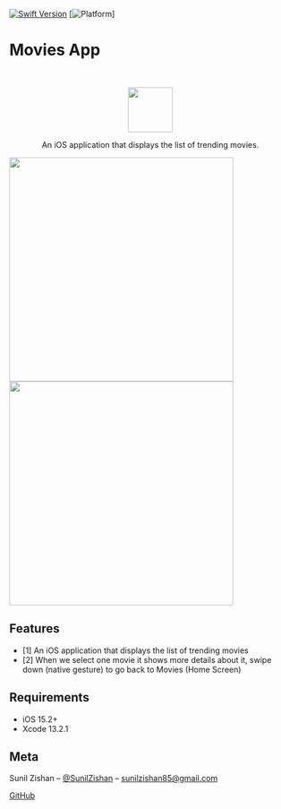 
[![Swift Version][swift-image]][swift-url]
[![Platform](https://img.shields.io/cocoapods/p/LFAlertController.svg?style=flat)]

# Movies App
<br />
<p align="center">
  <a>
    <img src="https://bit.ly/3nia0WG" width="80" height="80">
  </a>
  <p align="center">
    An iOS application that displays the list of trending movies.
  </p>
</p>

<p align="row">
<img src= "https://bit.ly/3tkMPPG" width="400" >
<img src= "https://bit.ly/33qfI1M" width="400" >
</p>

## Features

- [1] An iOS application that displays the list of trending movies
- [2] When we select one movie it shows more details about it, swipe down (native gesture) to go back to Movies (Home Screen)

## Requirements

- iOS 15.2+
- Xcode 13.2.1

## Meta

Sunil Zishan – [@SunilZishan](https://www.linkedin.com/in/sunilzishan/) – sunilzishan85@gmail.com

[GitHub](https://github.com/sunilzishan/)

[swift-image]:https://img.shields.io/badge/swift-5.0-orange.svg
[swift-url]: https://swift.org/
